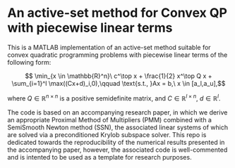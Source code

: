 # An active-set method for Convex QP with piecewise linear terms

This is a MATLAB implementation of an active-set method suitable for convex quadratic programming problems with piecewise linear terms of the following form:

$$ \min_{x \in \mathbb{R}^n}\  c^\top x + \frac{1}{2} x^\top Q x + \sum_{i=1}^l \max((Cx+d)_i,0),\qquad \text{s.t., }Ax = b,\ x \in [a_l,a_u],$$

where $Q \in \mathbb{R}^{n\times n}$ is a positive semidefinite matrix, and $C \in \mathbb{R}^{l\times n}$, $d \in \mathbb{R}^l$. 

The code is based on an accompanying research paper, in which we derive an appropriate Proximal Method of Multipliers (PMM) combined with
a SemiSmooth Newton method (SSN), the associated linear systems of which are solved via a preconditioned Krylob subspace solver. This repo is 
dedicated towards the reproducibility of the numerical results presented in the accompanying paper, however, the associated code is well-commented 
and is intented to be used as a template for research purposes.




